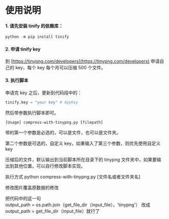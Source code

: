 # 使用说明

#### 1. 请先安装 tinify 的依赖库：

```python
python -m pip install tinify
```

#### 2. 申请 tinify key

到 [https://tinypng.com/developers](https://tinypng.com/developers) 申请自己的 key，每个 key 每个月可以压缩 500 个文件。

#### 3. 执行脚本

申请完 key 之后，更新到代码段中的：
```python
tinify.key = "your key" # AppKey
```

然后带参数执行脚本即可。

```
[Usage] compress-with-tinypng.py [filepath]
```

带的第一个参数是必选的，可以是文件，也可以是文件夹。

第二个参数是可选的，自定义 key，如果输入了第三个参数，则优先使用自定义 key

压缩后的文件，默认输出到当前脚本所在目录下的 tinypng 文件夹中，如果要输出到其他位置，可以自行修改脚本实现。

执行方式   python compress-with-tinypng.py [文件名或者文件夹名]

修改图片覆盖原数据的修改

把代码中的这一句  
output_path = os.path.join（get_file_dir（input_file），'tinypng'）
改成  
output_path = get_file_dir（input_file）就行了
